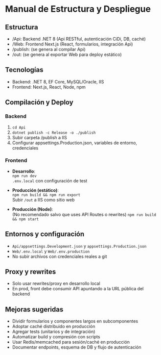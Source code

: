 # Manual de Estructura y Despliegue

## Estructura

- /Api: Backend .NET 8 (Api RESTful, autenticación CiDi, DB, caché)
- /Web: Frontend Next.js (React, formularios, integración Api)
- /publish: (se genera al compilar Api)
- /out: (se genera al exportar Web para deploy estático)

## Tecnologías

- Backend: .NET 8, EF Core, MySQL/Oracle, IIS
- Frontend: Next.js, React, Node, npm

## Compilación y Deploy

### Backend

1. `cd Api`
2. `dotnet publish -c Release -o ./publish`
3. Subir carpeta /publish a IIS
4. Configurar appsettings.Production.json, variables de entorno, credenciales

### Frontend

- **Desarrollo**:  
  `npm run dev`  
  `.env.local` con configuración de test

- **Producción (estático)**:  
  `npm run build && npm run export`  
  Subir `/out` a IIS como sitio web

- **Producción (Node)**:  
  (No recomendado salvo que uses API Routes o rewrites)
  `npm run build && npm start`

## Entornos y configuración

- `Api/appsettings.Development.json` y `appsettings.Production.json`
- `Web/.env.local` y `Web/.env.production`
- No subir archivos con credenciales reales a git

## Proxy y rewrites

- Solo usar rewrites/proxy en desarrollo local
- En prod, front debe consumir API apuntando a la URL pública del backend

## Mejoras sugeridas

- Dividir formularios y componentes largos en subcomponentes
- Adoptar caché distribuido en producción
- Agregar tests (unitarios y de integración)
- Automatizar build y compresión con scripts
- Usar Redis/memcached para sesión/caché en producción
- Documentar endpoints, esquema de DB y flujo de autenticación